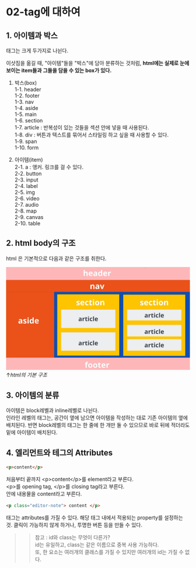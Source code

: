 # 02-tag에 대하여

## 1. 아이템과 박스
태그는 크게 두가지로 나뉜다.  


이삿짐을 옮길 때, "아이템"들을 "박스"에 담아 분류하는 것처럼, **html에는 실제로 눈에 보이는 item들과 그들을 담을 수 있는 box가 있다.**

1. 박스(box)  
1-1. header  
1-2. footer  
1-3. nav  
1-4. aside  
1-5. main  
1-6. section  
1-7. article : 반복성이 있는 것들을 섹션 안에 넣을 때 사용된다.  
1-8. div : 버튼과 텍스트를 묶어서 스타일링 하고 싶을 때 사용할 수 있다.  
1-9. span  
1-10. form

1. 아이템(item)  
2-1. a : 앵커. 링크를 걸 수 있다.  
2-2. button  
2-3. input  
2-4. label  
2-5. img  
2-6. video  
2-7. audio  
2-8. map  
2-9. canvas  
2-10. table  

## 2. html body의 구조
html 은 기본적으로 다음과 같은 구조를 취한다.

![html 구조](./02-tag_html_structure.png)  
↑*html의 기본 구조*


## 3. 아이템의 분류
아이템은 block레벨과 inline레벨로 나뉜다.  
인라인 레벨의 태그는, 공간이 옆에 남으면 아이템을 작성하는 대로 기존 아이템의 옆에 배치된다. 반면 block레벨의 태그는 한 줄에 한 개만 둘 수 있으므로 바로 뒤에 적더라도 밑에 아이템이 배치된다.


## 4. 엘리먼트와 테그의 Attributes
```html
<p>content</p>
```
처음부터 끝까지 \<p>content\</p>를 element라고 부른다.  
\<p>를 opening tag, \</p>를 closing tag라고 부른다.  
안에 내용물을 content라고 부른다.  

```html
<p class="editor-note"> content </p>
```

태그는 attributes를 가질 수 있다. 해당 태그 내에서 적용되는 property를 설정하는 것. 클릭이 가능하지 않게 하거나, 투명한 버튼 등을 만들 수 있다.  
>> 참고 : id와 class는 무엇이 다른가?  
id는 유일하고, class는 같은 이름으로 중복 사용 가능하다.  
또, 한 요소는 여러개의 클래스를 가질 수 있지만 여러개의 id는 가질 수 없다.